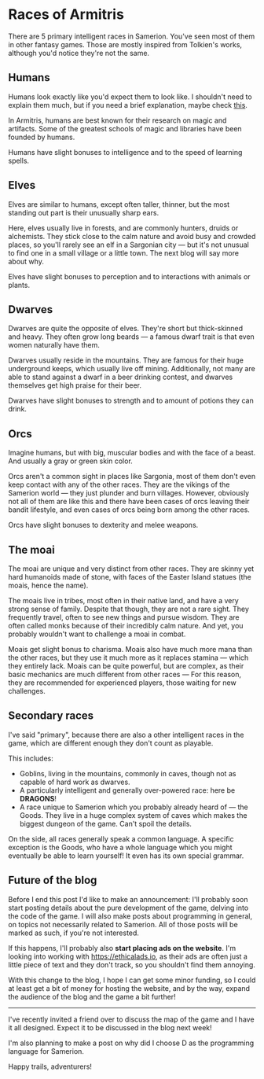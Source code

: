 # Races of Armitris

There are 5 primary intelligent races in Samerion. You've seen most of them in other fantasy games. Those are mostly
inspired from Tolkien's works, although you'd notice they're not the same.

## Humans

Humans look exactly like you'd expect them to look like. I shouldn't need to explain them much, but if you need a brief
explanation, maybe check [this](https://en.wikipedia.org/wiki/Human).

In Armitris, humans are best known for their research on magic and artifacts. Some of the greatest schools of magic and
libraries have been founded by humans.

Humans have slight bonuses to intelligence and to the speed of learning spells.

## Elves

Elves are similar to humans, except often taller, thinner, but the most standing out part is their unusually sharp ears.

Here, elves usually live in forests, and are commonly hunters, druids or alchemists. They stick close to the calm nature
and avoid busy and crowded places, so you'll rarely see an elf in a Sargonian city — but it's not unusual to find one
in a small village or a little town. The next blog will say more about why.

Elves have slight bonuses to perception and to interactions with animals or plants.

## Dwarves

Dwarves are quite the opposite of elves. They're short but thick-skinned and heavy. They often grow long beards — a
famous dwarf trait is that even women naturally have them.

Dwarves usually reside in the mountains. They are famous for their huge underground keeps, which usually live off
mining. Additionally, not many are able to stand against a dwarf in a beer drinking contest, and dwarves themselves
get high praise for their beer.

Dwarves have slight bonuses to strength and to amount of potions they can drink.

## Orcs

Imagine humans, but with big, muscular bodies and with the face of a beast. And usually a gray or green skin color.

Orcs aren't a common sight in places like Sargonia, most of them don't even keep contact with any of the other races.
They are the vikings of the Samerion world — they just plunder and burn villages. However, obviously not all of them
are like this and there have been cases of orcs leaving their bandit lifestyle, and even cases of orcs being born among
the other races.

Orcs have slight bonuses to dexterity and melee weapons.

## The moai

The moai are unique and very distinct from other races. They are skinny yet hard humanoids made of stone, with faces of
the Easter Island statues (the moais, hence the name).

The moais live in tribes, most often in their native land, and have a very strong sense of family. Despite that though,
they are not a rare sight. They frequently travel, often to see new things and pursue wisdom. They are often called
monks because of their incredibly calm nature. And yet, you probably wouldn't want to challenge a moai in combat.

Moais get slight bonus to charisma. Moais also have much more mana than the other races, but they use it much more
as it replaces stamina — which they entirely lack. Moais can be quite powerful, but are complex, as their basic
mechanics are much different from other races — For this reason, they are recommended for experienced players, those
waiting for new challenges.

## Secondary races

I've said "primary", because there are also a other intelligent races in the game, which are different enough they
don't count as playable.

This includes:

* Goblins, living in the mountains, commonly in caves, though not as capable of hard work as dwarves.
* A particularly intelligent and generally over-powered race: here be **DRAGONS**!
* A race unique to Samerion which you probably already heard of — the Goods. They live in a huge complex system of caves
  which makes the biggest dungeon of the game. Can't spoil the details.

On the side, all races generally speak a common language. A specific exception is the Goods, who have a whole language
which you might eventually be able to learn yourself! It even has its own special grammar.

## Future of the blog

Before I end this post I'd like to make an announcement: I'll probably soon start posting details about the pure
development of the game, delving into the code of the game. I will also make posts about programming in general, on
topics not necessarily related to Samerion. All of those posts will be marked as such, if you're not interested.

If this happens, I'll probably also **start placing ads on the website**. I'm looking into working with
<https://ethicalads.io>, as their ads are often just a little piece of text and they don't track, so you shouldn't find
them annoying.

With this change to the blog, I hope I can get some minor funding, so I could at least get a bit of money for hosting
the website, and by the way, expand the audience of the blog and the game a bit further!

---

I've recently invited a friend over to discuss the map of the game and I have it all designed. Expect it to be discussed
in the blog next week!

I'm also planning to make a post on why did I choose D as the programming language for Samerion.

Happy trails, adventurers!
